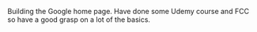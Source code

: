 Building the Google home page. Have done some Udemy course and FCC so have a good grasp on a lot of the basics.